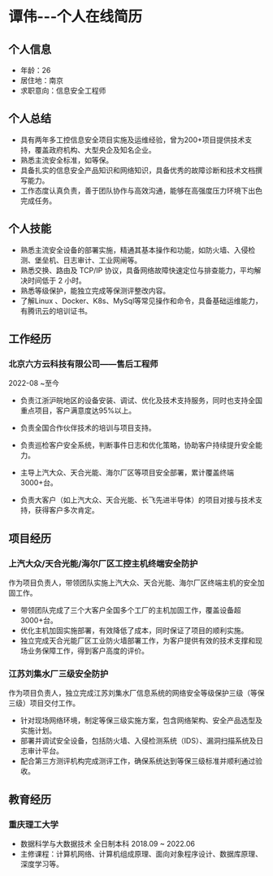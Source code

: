 # 谭伟---个人在线简历

## 个人信息

- 年龄：26
- 居住地：南京
- 求职意向：信息安全工程师

## 个人总结

- 具有两年多工控信息安全项目实施及运维经验，曾为200+项目提供技术支持，覆盖政府机构、大型央企及知名企业。
- 熟悉主流安全标准，如等保。
- 具备扎实的信息安全产品知识和网络知识，具备优秀的故障诊断和技术文档撰写能力。
- 工作态度认真负责，善于团队协作与高效沟通，能够在高强度压力环境下出色完成任务。

## 个人技能

- 熟悉主流安全设备的部署实施，精通其基本操作和功能，如防火墙、入侵检测、堡垒机、日志审计、工业网闸等。
- 熟悉交换、路由及 TCP/IP 协议，具备网络故障快速定位与排查能力，平均解决时间低于 2 小时。
- 熟悉等级保护，能独立完成等保测评整改内容。
- 了解Linux 、Docker、K8s、MySql等常见操作和命令，具备基础运维能力，有腾讯云的培训证书。

## 工作经历

### 北京六方云科技有限公司——售后工程师

2022-08 ~至今

- 负责江浙沪皖地区的设备安装、调试、优化及技术支持服务，同时也支持全国重点项目，客户满意度达95%以上。
- 负责全国合作伙伴技术的培训与项目支持。
- 负责巡检客户安全系统，判断事件日志和优化策略，协助客户持续提升安全能力。

- 主导上汽大众、天合光能、海尔厂区等项目安全部署，累计覆盖终端3000+台。
- 负责大客户（如上汽大众、天合光能、长飞先进半导体）的项目对接与技术支持，获得客户多次肯定。

## 项目经历

### 上汽大众/天合光能/海尔厂区工控主机终端安全防护

作为项目负责人，带领团队实施上汽大众、天合光能、海尔厂区终端主机的安全加固工作。

- 带领团队完成了三个大客户全国多个工厂的主机加固工作，覆盖设备超3000+台。
- 优化主机加固实施部署，有效降低了成本，同时保证了项目的顺利实施。
- 独立完成天合光能厂区工业防火墙部署工作，为客户提供有效的技术支撑和现场业务保障工作，得到客户高度的评价。

### 江苏刘集水厂三级安全防护

作为项目负责人，独立完成江苏刘集水厂信息系统的网络安全等级保护三级（等保三级）项目交付工作。

- 针对现场网络环境，制定等保三级实施方案，包含网络架构、安全产品选型及实施计划。
- 部署并调试安全设备，包括防火墙、入侵检测系统（IDS）、漏洞扫描系统及日志审计平台。
- 配合第三方测评机构完成测评工作，确保系统达到等保三级标准并顺利通过验收。

## 教育经历

### 重庆理工大学 

- 数据科学与大数据技术 全日制本科  2018.09 ~ 2022.06
- 主修课程：计算机网络、计算机组成原理、面向对象程序设计、数据库原理、深度学习等。
